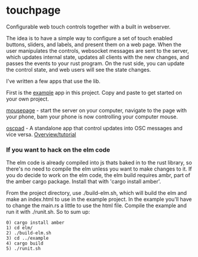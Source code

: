 # touchpage

Configurable web touch controls together with a built in webserver.

The idea is to have a simple way to configure a set of touch enabled buttons, sliders, and labels, and present them on a web page.  When the user manipulates the controls, websocket messages are sent to the server, which updates internal state, updates all clients with the new changes, and passes the events to your rust program.  On the rust side, you can update the control state, and web users will see the state changes.

I've written a few apps that use the lib.

First is the [example](https://github.com/bburdette/touchpage/tree/master/example) app in this project.  Copy and paste to get started on your own project. 

[mousepage](https://github.com/bburdette/mousepage) - start the server on your computer, navigate to the page with your phone, bam your phone is now controlling your computer mouse.

[oscpad](https://github.com/bburdette/oscpad) - A standalone app that control updates into OSC messages and vice versa.  [Overview/tutorial](https://github.com/bburdette/oscpad/wiki/Get-started-with-oscpad)  

### If you want to hack on the elm code

The elm code is already compiled into js thats baked in to the rust library, so there's no need to compile the elm unless you want to make changes to it.  If you do decide to work on the elm code, the elm build requires ambr, part of the amber cargo package.  Install that with 'cargo install amber'.

From the project directory, use ./build-elm.sh, which will build the elm and make an index.html to use in the example project.  In the example you'll have to change the main.rs a little to use the html file.  Compile the example and run it with ./runit.sh.  So to sum up:

    0) cargo install amber
    1) cd elm/
    2) ./build-elm.sh
    3) cd ../example
    4) cargo build
    5) ./runit.sh
